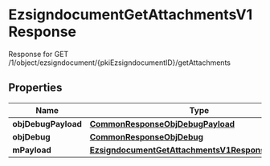 

# EzsigndocumentGetAttachmentsV1Response

Response for GET /1/object/ezsigndocument/{pkiEzsigndocumentID}/getAttachments

## Properties

| Name | Type | Description | Notes |
|------------ | ------------- | ------------- | -------------|
|**objDebugPayload** | [**CommonResponseObjDebugPayload**](CommonResponseObjDebugPayload.md) |  |  |
|**objDebug** | [**CommonResponseObjDebug**](CommonResponseObjDebug.md) |  |  [optional] |
|**mPayload** | [**EzsigndocumentGetAttachmentsV1ResponseMPayload**](EzsigndocumentGetAttachmentsV1ResponseMPayload.md) |  |  |



